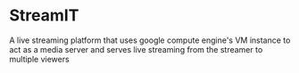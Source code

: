 # StreamIT

A live streaming platform that uses google compute engine's VM instance to act as a media server and serves live streaming from the streamer to multiple viewers
